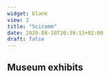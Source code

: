 ```yaml
---
widget: blank
view: 2
title: "Scicomm" 
date: 2020-08-10T20:39:13+02:00
draft: false
---
```

Museum exhibits
---

